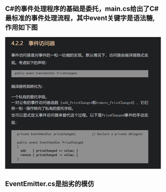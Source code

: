 
## C#的事件处理程序的基础是委托，main.cs给出了C#最标准的事件处理流程，其中event关键字是语法糖,作用如下图
![123](123.png)

## EventEmitter.cs是拙劣的模仿